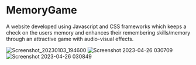 # MemoryGame
A website developed using Javascript and CSS frameworks which keeps a check on the users memory and enhances their remembering skills/memory through an attractive game with audio-visual effects.

![Screenshot_20230103_194600](https://user-images.githubusercontent.com/98264659/234409694-e3edab21-4f8d-46ec-916d-059be7c23bd9.png)
![Screenshot 2023-04-26 030709](https://user-images.githubusercontent.com/98264659/234409882-a2ba4b09-eecb-4063-93bf-a2ec34fe952c.png)
![Screenshot 2023-04-26 030849](https://user-images.githubusercontent.com/98264659/234410148-f9547e4d-2819-49e7-9250-db67e284e26b.png)
